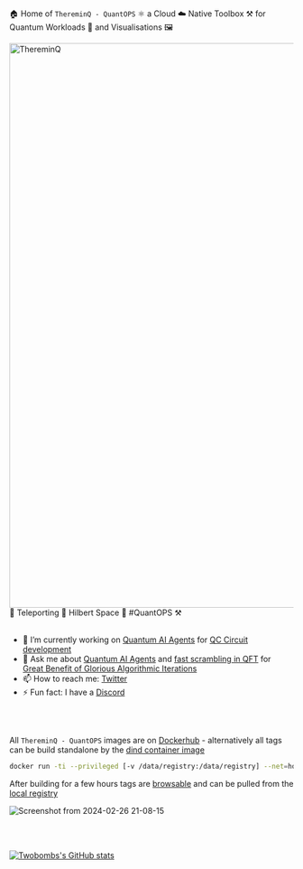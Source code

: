🏠 Home of `ThereminQ - QuantOPS` ⚛️ a Cloud ☁️ Native Toolbox ⚒️ for Quantum Workloads 👷 and Visualisations 🖼️ 

<img width="1000" alt="ThereminQ" src="https://github.com/twobombs/thereminq-tensors/assets/12692227/a299e650-6513-43d1-afab-ba036aa5e12e">
🧭 Teleporting 🌊 Hilbert Space 🌌 #QuantOPS ⚒️

<br>
<br>

- 🔭 I’m currently working on [Quantum AI Agents](https://github.com/twobombs/thereminq-llama) for [QC Circuit development](https://github.com/twobombs/thereminq-tensors?tab=readme-ov-file#ollama-open-interpreter-agentops-stack-for-coding-solutions)
- 💬 Ask me about [Quantum AI Agents](https://github.com/twobombs/thereminq-llama) and [fast scrambling in QFT](https://youtu.be/5NhJT8rtrOM?si=T28ePIyrzEnLlbxX) for [Great Benefit of Glorious Algorithmic Iterations](https://youtu.be/6Y08Tt51HDQ?si=bhZs23zwc_Atm5dI)
- 📫 How to reach me: [Twitter](https://twitter.com/twobombs)
- ⚡ Fun fact: I have a [Discord](https://discord.gg/wG3gV6zP)

<br>
<br>

All `ThereminQ - QuantOPS` images are on [Dockerhub](https://hub.docker.com/u/twobombs) - alternatively all tags can be build standalone by the [dind container image](https://github.com/twobombs/twobombs/tree/main) 
```bash
docker run -ti --privileged [-v /data/registry:/data/registry] --net=host twobombs/twobombs bash buildall.sh [reponame.sh]
````

After building for a few hours tags are [browsable](http://localhost) and can be pulled from the [local registry](http://localhost:5000)

![Screenshot from 2024-02-26 21-08-15](https://github.com/twobombs/twobombs/assets/12692227/6d12d38b-7441-4435-a94d-de860e46dc24)

<br>
<br>

[![Twobombs's GitHub stats](https://github-readme-stats.vercel.app/api?username=twobombs&theme=city_lights&show_icons=true)](https://github.com/anuraghazra/github-readme-stats)


<!--
**twobombs/twobombs** is a ✨ _special_ ✨ repository because its `README.md` (this file) appears on your GitHub profile.

Here are some ideas to get you started:

- 🔭 I’m currently working on ...
- 🌱 I’m currently learning ...
- 👯 I’m looking to collaborate on ...
- 🤔 I’m looking for help with ...
- 💬 Ask me about ...
- 📫 How to reach me: ...
- 😄 Pronouns: ...
- ⚡ Fun fact: ...
-->
